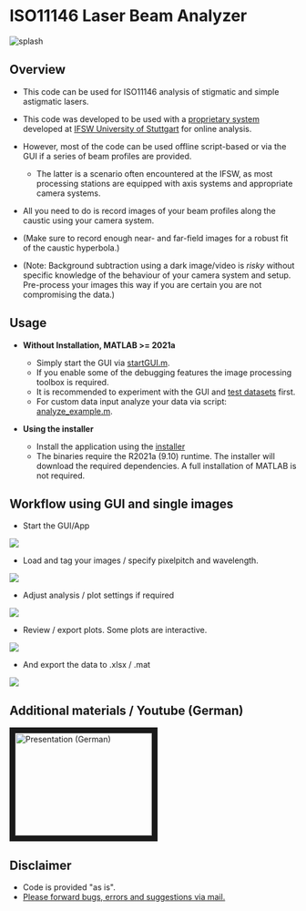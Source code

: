 # ISO11146 Laser Beam Analyzer

![](!docs/img/0_splash.png?raw=true "splash")

## Overview
- This code can be used for ISO11146 analysis of stigmatic and simple astigmatic lasers.
- This code was developed to be used with a [proprietary system][refFokPok] developed at [IFSW University of Stuttgart][ifsw] for online analysis.
- However, most of the code can be used offline script-based or via the GUI if a series of beam profiles are provided.
  - The latter is a scenario often encountered at the IFSW, as most processing stations are equipped with axis systems and appropriate camera systems.

- All you need to do is record images of your beam profiles along the caustic using your camera system.
- (Make sure to record enough near- and far-field images for a robust fit of the caustic hyperbola.)
- (Note: Background subtraction using a dark image/video is *risky* without specific knowledge of the behaviour of your camera system and setup. Pre-process your images this way if you are certain you are not compromising the data.)

## Usage
- **Without Installation, MATLAB >= 2021a**
  - Simply start the GUI via [startGUI.m](startGUI.m).
  - If you enable some of the debugging features the image processing toolbox is required.
  - It is recommended to experiment with the GUI and [test datasets](/TestData) first.
  - For custom data input analyze your data via script: [analyze_example.m](analyze_example.m).

- **Using the installer**
  - Install the application using the [installer](/binaries/IFSW_BeamAnalyzer_standalone)
  - The binaries require the R2021a (9.10) runtime. The installer will download the required dependencies. A full installation of MATLAB is not required.

## Workflow using GUI and single images
- Start the GUI/App

![](!docs/img/1_main.PNG?raw=true)

- Load and tag your images / specify pixelpitch and wavelength.

![](!docs/img/2_selector.png?raw=true)

- Adjust analysis / plot settings if required

![](!docs/img/3_settings_overview.png?raw=true)

- Review / export plots. Some plots are interactive.

![](!docs/img/4_results_pp.png?raw=true)

- And export the data to .xlsx / .mat

![](!docs/img/5_results_overview.png?raw=true)

## Additional materials / Youtube (German)

<a href="http://www.youtube.com/watch?feature=player_embedded&v=PEa2JmkxwxU
" target="_blank"><img src="http://img.youtube.com/vi/PEa2JmkxwxU/0.jpg" 
alt="Presentation (German)" width="240" height="180" border="10" /></a>

## Disclaimer

- Code is provided "as is".
- [Please forward bugs, errors and suggestions via mail.](mailto:david.brinkmeier@ifsw.uni-stuttgart.de)

[ifsw]: <https://www.ifsw.uni-stuttgart.de/en/>
[refFokPok]: <https://doi.org/10.1117/12.2079037>
